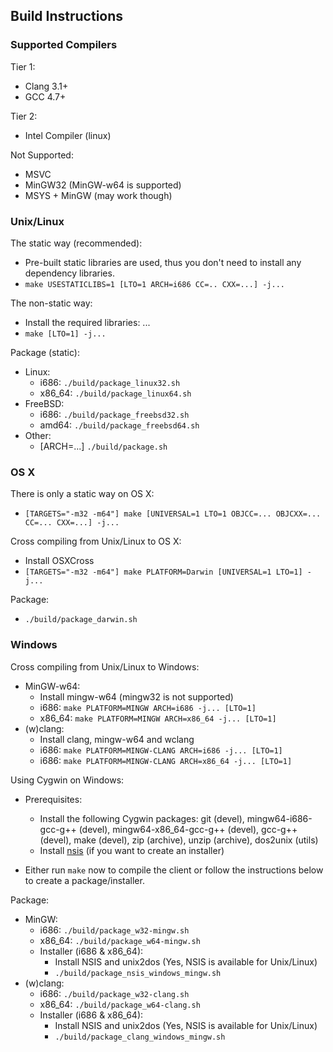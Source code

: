 ## Build Instructions ##

### Supported Compilers ###

Tier 1:

  * Clang 3.1+
  * GCC 4.7+

Tier 2:

  * Intel Compiler (linux)

Not Supported:

  * MSVC
  * MinGW32 (MinGW-w64 is supported)
  * MSYS + MinGW (may work though)

### Unix/Linux ###

The static way (recommended):

  * Pre-built static libraries are used, thus you don't need
    to install any dependency libraries.
  * `make USESTATICLIBS=1 [LTO=1 ARCH=i686 CC=.. CXX=...] -j...`

The non-static way: 

  * Install the required libraries:  ...
  * `make [LTO=1] -j...`

Package (static):

  * Linux:
      * i686: `./build/package_linux32.sh`
      * x86\_64: `./build/package_linux64.sh`
  * FreeBSD:
      * i686: `./build/package_freebsd32.sh`
      * amd64: `./build/package_freebsd64.sh`
  * Other:
      * [ARCH=...] `./build/package.sh`

### OS X ###

There is only a static way on OS X:

  * `[TARGETS="-m32 -m64"] make [UNIVERSAL=1 LTO=1 OBJCC=... OBJCXX=... CC=... CXX=...] -j...`

Cross compiling from Unix/Linux to OS X:

  * Install OSXCross
  * `[TARGETS="-m32 -m64"] make PLATFORM=Darwin [UNIVERSAL=1 LTO=1] -j...`

Package:

  * `./build/package_darwin.sh`

### Windows ###

Cross compiling from Unix/Linux to Windows:

  * MinGW-w64:
      * Install mingw-w64 (mingw32 is not supported)
      * i686: `make PLATFORM=MINGW ARCH=i686 -j... [LTO=1]`
      * x86_64: `make PLATFORM=MINGW ARCH=x86_64 -j... [LTO=1]`
  * (w)clang:
      * Install clang, mingw-w64 and wclang
      * i686: `make PLATFORM=MINGW-CLANG ARCH=i686 -j... [LTO=1]`
      * i686: `make PLATFORM=MINGW-CLANG ARCH=x86_64 -j... [LTO=1]`

Using Cygwin on Windows:

  * Prerequisites:
    * Install the following Cygwin packages:
          git (devel), mingw64-i686-gcc-g++ (devel), mingw64-x86_64-gcc-g++ (devel),
          gcc-g++ (devel), make (devel), zip (archive), unzip (archive), dos2unix (utils)
    * Install [nsis](http://prdownloads.sourceforge.net/nsis/nsis-2.46-setup.exe?download) (if you want to create an installer)

  * Either run `make` now to compile the client or follow the instructions below  
    to create a package/installer.

Package:

  * MinGW:
      * i686: `./build/package_w32-mingw.sh`
      * x86\_64: `./build/package_w64-mingw.sh`
      * Installer (i686 & x86_64):
          * Install NSIS and unix2dos (Yes, NSIS is available for Unix/Linux)
          * `./build/package_nsis_windows_mingw.sh`
  * (w)clang:
      * i686: `./build/package_w32-clang.sh`
      * x86\_64: `./build/package_w64-clang.sh`
      * Installer (i686 & x86_64):
          * Install NSIS and unix2dos (Yes, NSIS is available for Unix/Linux)
          * `./build/package_clang_windows_mingw.sh`

